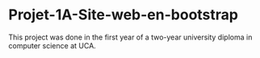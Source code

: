 # Projet-1A-Site-web-en-bootstrap  

This project was done in the first year of a two-year university diploma in computer science at UCA.
